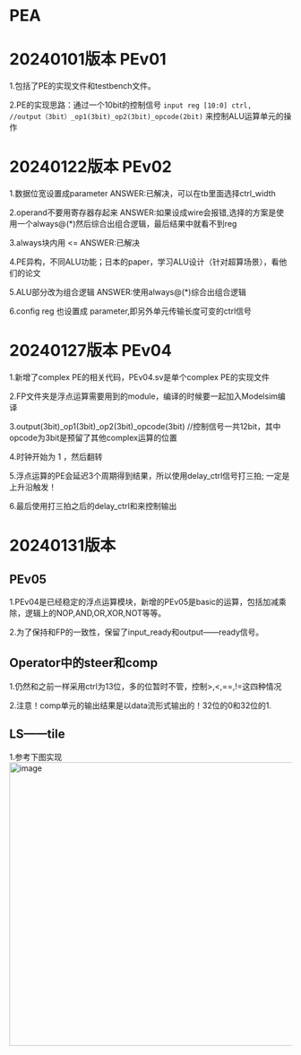 # PEA

# 20240101版本 PEv01
1.包括了PE的实现文件和testbench文件。

2.PE的实现思路：通过一个10bit的控制信号
`
input reg [10:0] ctrl,  //output（3bit）_op1(3bit)_op2(3bit)_opcode(2bit)
`
来控制ALU运算单元的操作

# 20240122版本 PEv02
1.数据位宽设置成parameter  ANSWER:已解决，可以在tb里面选择ctrl_width

2.operand不要用寄存器存起来  ANSWER:如果设成wire会报错,选择的方案是使用一个always@(*)然后综合出组合逻辑，最后结果中就看不到reg

3.always块内用 <=  ANSWER:已解决

4.PE异构，不同ALU功能；日本的paper，学习ALU设计（针对超算场景），看他们的论文

5.ALU部分改为组合逻辑  ANSWER:使用always@(*)综合出组合逻辑

6.config reg 也设置成 parameter,即另外单元传输长度可变的ctrl信号


# 20240127版本 PEv04
1.新增了complex PE的相关代码，PEv04.sv是单个complex PE的实现文件

2.FP文件夹是浮点运算需要用到的module，编译的时候要一起加入Modelsim编译

3.output(3bit)_op1(3bit)_op2(3bit)_opcode(3bit) //控制信号一共12bit，其中opcode为3bit是预留了其他complex运算的位置

4.时钟开始为 1 ，然后翻转

5.浮点运算的PE会延迟3个周期得到结果，所以使用delay_ctrl信号打三拍; 一定是上升沿触发！

6.最后使用打三拍之后的delay_ctrl和来控制输出

# 20240131版本 

## PEv05

1.PEv04是已经稳定的浮点运算模块，新增的PEv05是basic的运算，包括加减乘除，逻辑上的NOP,AND,OR,XOR,NOT等等。

2.为了保持和FP的一致性，保留了input_ready和output——ready信号。

## Operator中的steer和comp

1.仍然和之前一样采用ctrl为13位，多的位暂时不管，控制>,<,==,!=这四种情况

2.注意！comp单元的输出结果是以data流形式输出的！32位的0和32位的1.

## LS——tile

1.参考下图实现
<img width="506" alt="image" src="https://github.com/HPC-SDC/PEA/assets/150303558/fe8426c6-5182-49a5-924f-fa76feab4fc7">





